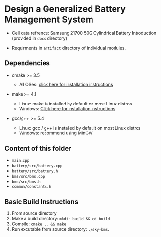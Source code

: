 # Design a Generalized Battery Management System

- Cell data refrence: Samsung 21700 50G Cylindrical Battery Introduction (provided in `docs` directory)

- Requirments in `artifact` directory of individual modules.

## Dependencies

- cmake >= 3.5
  - All OSes: [click here for installation instructions](https://cmake.org/install/)

- make >= 4.1
  - Linux: make is installed by default on most Linux distros
  - Windows: [Click here for installation instructions](http://gnuwin32.sourceforge.net/packages/make.htm)

- gcc/g++ >= 5.4
  - Linux: gcc / g++ is installed by default on most Linux distros
  - Windows: recommend using MinGW

## Content of this folder

- `main.cpp`
- `battery/src/battery.cpp`
- `battery/src/battery.h`
- `bms/src/bms.cpp`
- `bms/src/bms.h`
- `common/constants.h`

## Basic Build Instructions

1. From source directory
2. Make a build directory: `mkdir build && cd build`
3. Compile: `cmake .. && make`
4. Run excutable from source directory: `./sky-bms`.
